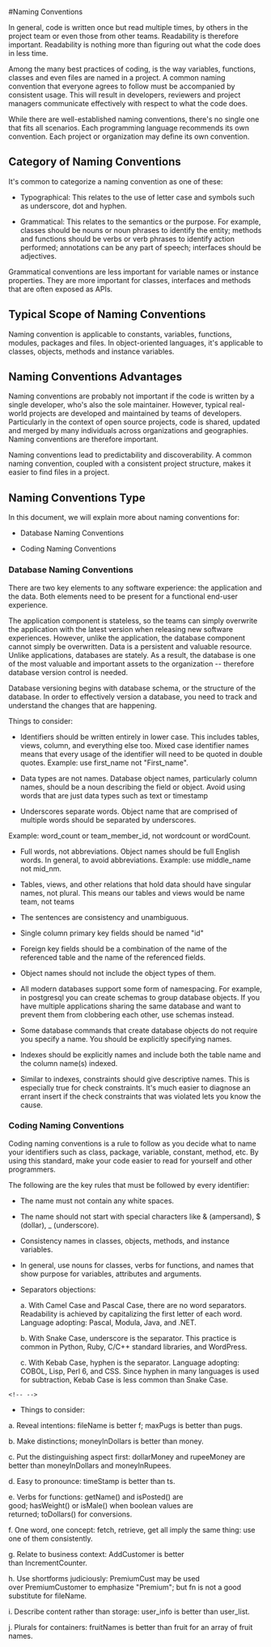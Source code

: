 #Naming Conventions

In general, code is written once but read multiple times, by others in
the project team or even those from other teams. Readability is
therefore important. Readability is nothing more than figuring out what
the code does in less time.

Among the many best practices of coding, is the way variables,
functions, classes and even files are named in a project. A common
naming convention that everyone agrees to follow must be accompanied by
consistent usage. This will result in developers, reviewers and project
managers communicate effectively with respect to what the code does.

While there are well-established naming conventions, there\'s no single
one that fits all scenarios. Each programming language recommends its
own convention. Each project or organization may define its own
convention.

Category of Naming Conventions
------------------------------

It\'s common to categorize a naming convention as one of these:

-   Typographical: This relates to the use of letter case and symbols
    such as underscore, dot and hyphen.

-   Grammatical: This relates to the semantics or the purpose. For
    example, classes should be nouns or noun phrases to identify the
    entity; methods and functions should be verbs or verb phrases to
    identify action performed; annotations can be any part of
    speech; interfaces should be adjectives.

Grammatical conventions are less important for variable names or
instance properties. They are more important for classes, interfaces and
methods that are often exposed as APIs.

Typical Scope of Naming Conventions
-----------------------------------

Naming convention is applicable to constants, variables, functions,
modules, packages and files. In object-oriented languages, it\'s
applicable to classes, objects, methods and instance variables.

Naming Conventions Advantages
-----------------------------

Naming conventions are probably not important if the code is written by
a single developer, who\'s also the sole maintainer. However, typical
real-world projects are developed and maintained by teams of developers.
Particularly in the context of open source projects, code is shared,
updated and merged by many individuals across organizations and
geographies. Naming conventions are therefore important.

Naming conventions lead to predictability and discoverability. A common
naming convention, coupled with a consistent project structure, makes it
easier to find files in a project.

Naming Conventions Type
-----------------------

In this document, we will explain more about naming conventions for:

-   Database Naming Conventions

-   Coding Naming Conventions

### Database Naming Conventions

There are two key elements to any software experience: the application
and the data. Both elements need to be present for a functional end-user
experience.

The application component is stateless, so the teams can simply
overwrite the application with the latest version when releasing new
software experiences. However, unlike the application, the database
component cannot simply be overwritten. Data is a persistent and
valuable resource. Unlike applications, databases are stately. As a
result, the database is one of the most valuable and important assets to
the organization -- therefore database version control is needed.

Database versioning begins with database schema, or the structure of the
database. In order to effectively version a database, you need to track
and understand the changes that are happening.

Things to consider:

-   Identifiers should be written entirely in lower case. This includes
    tables, views, column, and everything else too. Mixed case
    identifier names means that every usage of the identifier will need
    to be quoted in double quotes. Example: use first_name not
    "First_name".

-   Data types are not names. Database object names, particularly column
    names, should be a noun describing the field or object. Avoid using
    words that are just data types such as text or timestamp

-   Underscores separate words. Object name that are comprised of
    multiple words should be separated by underscores.

Example: word_count or team_member_id, not wordcount or wordCount.

-   Full words, not abbreviations. Object names should be full English
    words. In general, to avoid abbreviations. Example: use middle_name
    not mid_nm.

-   Tables, views, and other relations that hold data should have
    singular names, not plural. This means our tables and views would be
    name team, not teams

-   The sentences are consistency and unambiguous.

-   Single column primary key fields should be named "id"

-   Foreign key fields should be a combination of the name of the
    referenced table and the name of the referenced fields.

-   Object names should not include the object types of them.

-   All modern databases support some form of namespacing. For example,
    in postgresql you can create schemas to group database objects. If
    you have multiple applications sharing the same database and want to
    prevent them from clobbering each other, use schemas instead.

-   Some database commands that create database objects do not require
    you specify a name. You should be explicitly specifying names.

-   Indexes should be explicitly names and include both the table name
    and the column name(s) indexed.

-   Similar to indexes, constraints should give descriptive names. This
    is especially true for check constraints. It's much easier to
    diagnose an errant insert if the check constraints that was violated
    lets you know the cause.

### Coding Naming Conventions

Coding naming conventions is a rule to follow as you decide what to name
your identifiers such as class, package, variable, constant, method,
etc. By using this standard, make your code easier to read for yourself
and other programmers.

The following are the key rules that must be followed by every
identifier:

-   The name must not contain any white spaces.

-   The name should not start with special characters like &
    (ampersand), \$ (dollar), \_ (underscore).

-   Consistency names in classes, objects, methods, and instance
    variables.

-   In general, use nouns for classes, verbs for functions, and names
    that show purpose for variables, attributes and arguments.

-   Separators objections:

    a.  With Camel Case and Pascal Case, there are no word separators.
        Readability is achieved by capitalizing the first letter of each
        word. Language adopting: Pascal, Modula, Java, and .NET.

    b.  With Snake Case, underscore is the separator. This practice is
        common in Python, Ruby, C/C++ standard libraries, and WordPress.

    c.  With Kebab Case, hyphen is the separator. Language adopting:
        COBOL, Lisp, Perl 6, and CSS. Since hyphen in many languages is
        used for subtraction, Kebab Case is less common than Snake Case.

```{=html}
<!-- -->
```
-   Things to consider:

a.  Reveal intentions: fileName is better f; maxPugs is better than
    pugs.

b.  Make distinctions; moneyInDollars is better than money.

c.  Put the distinguishing aspect first: dollarMoney and rupeeMoney are
    better than moneyInDollars and moneyInRupees.

d.  Easy to pronounce: timeStamp is better than ts.

e.  Verbs for functions: getName() and isPosted() are
    good; hasWeight() or isMale() when boolean values are
    returned; toDollars() for conversions.

f.  One word, one concept: fetch, retrieve, get all imply the same
    thing: use one of them consistently.

g.  Relate to business context: AddCustomer is better
    than IncrementCounter.

h.  Use shortforms judiciously: PremiumCust may be used
    over PremiumCustomer to emphasize \"Premium\"; but fn is not a good
    substitute for fileName.

i.  Describe content rather than storage: user_info is better
    than user_list.

j.  Plurals for containers: fruitNames is better than fruit for an array
    of fruit names.
